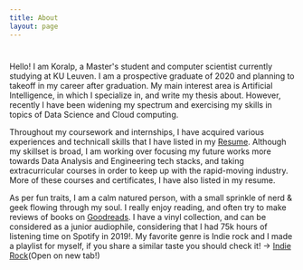 ```yaml
---
title: About
layout: page
---
```


<script src="https://cdn.jsdelivr.net/npm/typed.js@2.0.9"></script>
<script src="https://ajax.googleapis.com/ajax/libs/jquery/3.4.1/jquery.min.js"></script>
<script defer src="../scripts/typed.js"></script>

<h1 class="Title"> <p class="typed" style="display: inline;"></p></h1>

<p>Hello! I am Koralp, a Master's student and computer scientist currently studying at KU Leuven. I am a prospective graduate of 2020 and planning to takeoff in my career after graduation. My main interest area is Artificial Intelligence, in which I specialize in, and write my thesis about. However, recently I have been widening my spectrum and exercising my skills in topics of Data Science and Cloud computing.</p>

<p>Throughout my coursework and internships, I have acquired various experiences and technicall skills that I have listed in my <a href="../assets/Koralp_Resume.pdf">Resume</a>. Although my skillset is broad, I am working over focusing my future works more towards Data Analysis and Engineering tech stacks, and taking extracurricular courses in order to keep up with the rapid-moving industry. More of these courses and certificates, I have also listed in my resume.</p>

<p>As per fun traits, I am a calm natured person, with a small sprinkle of nerd & geek flowing through my soul. I really enjoy reading, and often try to make reviews of books on <a href = "https://www.goodreads.com/user/show/81931280-koralp-atalsakal" target="_blank">Goodreads</a>. I have a vinyl collection, and can be considered as a junior audiophile, considering that I had 75k hours of listening time on Spotify in 2019!. My favorite genre is Indie rock and I made a playlist for myself, 
if you share a similar taste you should check it! -> <a href ="https://open.spotify.com/playlist/3Bb6ITF8oPM43vMBWoxm8R?si=tTtFpNYySS-AYk-gWHLUAQ" target="_blank" >Indie Rock</a>(Open on new tab!)

